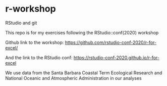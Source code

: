 # r-workshop
RStudio and git  

This repo is for my exercises following the RStudio::conf(2020) workshop  

Github link to the workshop: https://github.com/rstudio-conf-2020/r-for-excel/ 

And the link to the RStudio conf: https://rstudio-conf-2020.github.io/r-for-excel

We use data from the Santa Barbara Coastal Term Ecological Research and National  Oceanic and Atmospheric Administration in our analyses

